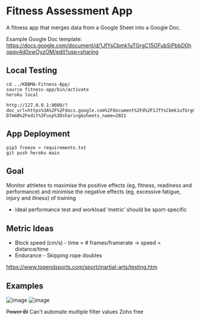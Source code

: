 # Fitness Assessment App

A fitness app that merges data from a Google Sheet into a Google Doc.

Example Google Doc template: https://docs.google.com/document/d/1JfYsCbmk1uTGrgC15OFubSjPbbD0hopqv4d0xwOyzOM/edit?usp=sharing

## Local Testing
```
cd ../KBBMA-Fitness-App/
source fitness-app/bin/activate
heroku local

http://127.0.0.1:8080/?doc_url=https%3A%2F%2Fdocs.google.com%2Fdocument%2Fd%2F1JfYsCbmk1uTGrgC15OFubSjPbbD0hopqv4d0xwOyzOM%2Fedit%3Fusp%3Dsharing&sheets_url=https%3A%2F%2Fdocs.google.com%2Fspreadsheets%2Fd%2F1yJ7IM1NaNHq2xm7zPgHrV6lcidHhB5_gtVEUx-D7mm8%2Fedit%3Fusp%3Dsharing&sheets_name=2021

```

## App Deployment
```
pip3 freeze > requirements.txt
git push heroku main
```

## Goal
Monitor athletes to maximise the positive effects (eg, fitness, readiness and performance) and minimise the negative effects (eg, excessive fatigue, injury and illness) of training
- ideal performance test and workload ‘metric’ should be sport-specific

## Metric Ideas
- Block speed (cm/s) - time = # frames/framerate -> speed = distance/time
- Endurance - Skipping rope doubles

https://www.topendsports.com/sport/martial-arts/testing.htm

## Examples
![image](https://user-images.githubusercontent.com/70655743/120419803-1fd81200-c331-11eb-9a71-23aa430653e1.png)
![image](https://user-images.githubusercontent.com/70655743/120420137-c58b8100-c331-11eb-9c80-961f7c3f1a19.png)

~~Power BI~~ Can't automate multiple filter values
Zoho free
